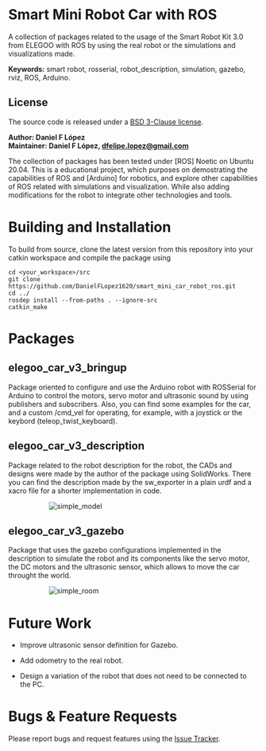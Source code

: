 # Smart Mini Robot Car with ROS

A collection of packages related to the usage of the Smart Robot Kit 3.0 from ELEGOO with ROS by using the real robot or the simulations and visualizations made.

**Keywords:** smart robot, rosserial, robot_description, simulation, gazebo, rviz, ROS, Arduino.

## License

The source code is released under a [BSD 3-Clause license](/LICENSE).

**Author: Daniel F López<br />
Maintainer: Daniel F López, dfelipe.lopez@gmail.com**

The collection of packages has been tested under [ROS] Noetic on Ubuntu 20.04.
This is a educational project, which purposes on demostrating the capabilities of ROS and [Arduino] for robotics, and explore other capabilities of ROS related with simulations and visualization. While also adding modifications for the robot to integrate other technologies and tools.

# Building and Installation

To build from source, clone the latest version from this repository into your catkin workspace and compile the package using

	cd <your_workspace>/src
	git clone https://github.com/DanielFLopez1620/smart_mini_car_robot_ros.git 
	cd ../
	rosdep install --from-paths . --ignore-src
	catkin_make

# Packages

## elegoo_car_v3_bringup
Package oriented to configure and use the Arduino robot with ROSSerial for Arduino to control the motors, servo motor and ultrasonic sound by using publishers and subscribers. Also, you can find some examples for the car, and a custom /cmd_vel for operating, for example, with a joystick or the keybord (teleop_twist_keyboard).

## elegoo_car_v3_description
Package related to the robot description for the robot, the CADs and designs were made by the author of the package using SolidWorks. There you can find the description made by the sw_exporter in a plain urdf and a xacro file for a shorter implementation in code. 

⠀⠀⠀⠀⠀⠀⠀⠀![simple_model](/elegoo_car_v3_description/images/elegoo_car_description_xacro_model.gif)

## elegoo_car_v3_gazebo
Package that uses the gazebo configurations implemented in the description to simulate the robot and its components like the servo motor, the DC motors and the ultrasonic sensor, which allows to move the car throught the world.

⠀⠀⠀⠀⠀⠀⠀⠀![simple_room](/elegoo_car_v3_gazebo/images/elegoo_car_gazebo_simple_room.gif)

# Future Work

* Improve ultrasonic sensor definition for Gazebo.

* Add odometry to the real robot.

* Design a variation of the robot that does not need to be connected to the PC.

# Bugs & Feature Requests

Please report bugs and request features using the [Issue Tracker](https://github.com/DanielFLopez1620/smart_mini_car_robot_ros/issues).